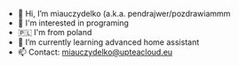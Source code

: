 - 👋 Hi, I’m miauczydelko (a.k.a. pendrajwer/pozdrawiammm
- 👀 I'm interested in programing
- 🇵🇱 I'm from poland
- 🌱 I’m currently learning advanced home assistant
- 📫 Contact: miauczydelko@upteacloud.eu
